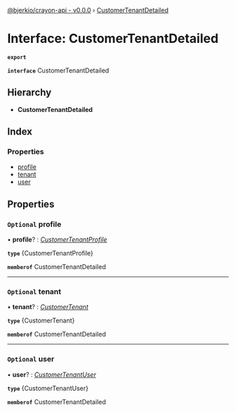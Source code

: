 [@bjerkio/crayon-api - v0.0.0](../README.md) › [CustomerTenantDetailed](customertenantdetailed.md)

# Interface: CustomerTenantDetailed

**`export`** 

**`interface`** CustomerTenantDetailed

## Hierarchy

* **CustomerTenantDetailed**

## Index

### Properties

* [profile](customertenantdetailed.md#optional-profile)
* [tenant](customertenantdetailed.md#optional-tenant)
* [user](customertenantdetailed.md#optional-user)

## Properties

### `Optional` profile

• **profile**? : *[CustomerTenantProfile](customertenantprofile.md)*

**`type`** {CustomerTenantProfile}

**`memberof`** CustomerTenantDetailed

___

### `Optional` tenant

• **tenant**? : *[CustomerTenant](../modules/customertenant.md)*

**`type`** {CustomerTenant}

**`memberof`** CustomerTenantDetailed

___

### `Optional` user

• **user**? : *[CustomerTenantUser](customertenantuser.md)*

**`type`** {CustomerTenantUser}

**`memberof`** CustomerTenantDetailed
